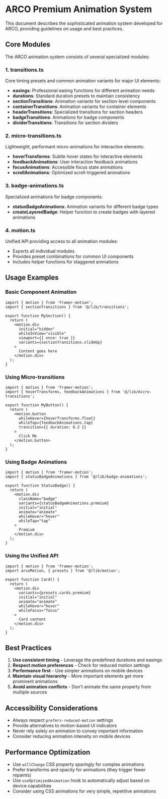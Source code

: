 # ARCO Premium Animation System

This document describes the sophisticated animation system developed for ARCO, providing guidelines on usage and best practices.

## Core Modules

The ARCO animation system consists of several specialized modules:

### 1. transitions.ts

Core timing presets and common animation variants for major UI elements:

- **easings**: Professional easing functions for different animation needs
- **durations**: Standard duration presets to maintain consistency
- **sectionTransitions**: Animation variants for section-level components
- **containerTransitions**: Animation variants for container elements
- **headerTransitions**: Specialized transitions for section headers
- **badgeTransitions**: Animations for badge components
- **dividerTransitions**: Transitions for section dividers

### 2. micro-transitions.ts

Lightweight, performant micro-animations for interactive elements:

- **hoverTransforms**: Subtle hover states for interactive elements
- **feedbackAnimations**: User interaction feedback animations
- **focusAnimations**: Accessible focus state animations
- **scrollAnimations**: Optimized scroll-triggered animations

### 3. badge-animations.ts

Specialized animations for badge components:

- **statusBadgeAnimations**: Animation variants for different badge types
- **createLayeredBadge**: Helper function to create badges with layered animations

### 4. motion.ts

Unified API providing access to all animation modules:

- Exports all individual modules
- Provides preset combinations for common UI components
- Includes helper functions for staggered animations

## Usage Examples

### Basic Component Animation

```tsx
import { motion } from 'framer-motion';
import { sectionTransitions } from '@/lib/transitions';

export function MySection() {
  return (
    <motion.div
      initial="hidden"
      whileInView="visible"
      viewport={{ once: true }}
      variants={sectionTransitions.slideUp}
    >
      Content goes here
    </motion.div>
  );
}
```

### Using Micro-transitions

```tsx
import { motion } from 'framer-motion';
import { hoverTransforms, feedbackAnimations } from '@/lib/micro-transitions';

export function MyButton() {
  return (
    <motion.button
      whileHover={hoverTransforms.float}
      whileTap={feedbackAnimations.tap}
      transition={{ duration: 0.2 }}
    >
      Click Me
    </motion.button>
  );
}
```

### Using Badge Animations

```tsx
import { motion } from 'framer-motion';
import { statusBadgeAnimations } from '@/lib/badge-animations';

export function StatusBadge() {
  return (
    <motion.div
      className="badge"
      variants={statusBadgeAnimations.premium}
      initial="initial"
      animate="animate"
      whileHover="hover"
      whileTap="tap"
    >
      Premium
    </motion.div>
  );
}
```

### Using the Unified API

```tsx
import { motion } from 'framer-motion';
import arcoMotion, { presets } from '@/lib/motion';

export function Card() {
  return (
    <motion.div
      variants={presets.cards.premium}
      initial="initial"
      animate="animate"
      whileHover="hover"
      whileFocus="focus"
    >
      Card content
    </motion.div>
  );
}
```

## Best Practices

1. **Use consistent timing** - Leverage the predefined durations and easings
2. **Respect motion preferences** - Check for reduced motion settings
3. **Performance first** - Use simpler animations on mobile devices
4. **Maintain visual hierarchy** - More important elements get more prominent animations
5. **Avoid animation conflicts** - Don't animate the same property from multiple sources

## Accessibility Considerations

- Always respect `prefers-reduced-motion` settings
- Provide alternatives to motion-based UI indicators
- Never rely solely on animation to convey important information
- Consider reducing animation intensity on mobile devices

## Performance Optimization

- Use `willChange` CSS property sparingly for complex animations
- Prefer transforms and opacity for animations (they trigger fewer repaints)
- Use `useOptimizedAnimation` hook to automatically adjust based on device capabilities
- Consider using CSS animations for very simple, repetitive animations
